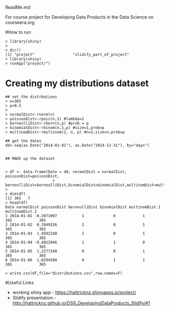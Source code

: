 ReadMe.md

For course project for Developing Data Products in the Data Science on courseera.org

#How to run 

```
> library(shiny)
> 
> dir()
[1] "project"                 "slidify_part_of_project"
> library(shiny)
> runApp("project/")
```


# Creating my distributions dataset

```
## set the distrbutions
> n=365
> p=0.5
> 
> normalDist<-rnorm(n)
> poissonDist<-rpois(n,1) #lambda=1
> bernoulliDist<-rbern(n,p) #prob = p
> binomialDist<-rbinom(n,1,p) #size=1,prob=p
> multinomDist<-rmultinom(2, n, p) #n=2,size=n,prob=p

## get the dates
dd<-seq(as.Date("2014-01-01"), as.Date("2014-12-31"), by="days")


## MAKE up the dataset


> df <- data.frame(Date = dd, normalDist = normalDist, poissonDist=poissonDist,
                     + bernoulliDist=bernoulliDist,binomialDist=binomialDist,multinomDist=multinomDist)
> 
> dim(df)
[1] 365   7
> head(df) 
Date normalDist poissonDist bernoulliDist binomialDist multinomDist.1 multinomDist.2
1 2014-01-01 -0.2071097           1             0            1            365            365
2 2014-01-02  0.3949326           2             0            1            365            365
3 2014-01-03  1.4592240           2             0            1            365            365
4 2014-01-04 -0.4022046           1             1            0            365            365
5 2014-01-05  1.2277248           0             0            1            365            365
6 2014-01-06  1.0294580           0             1            1            365            365

> write.csv(df,file="distributions.csv",row.names=F)

```

#Useful Links
* working shiny app - https://hattricknz.shinyapps.io/project/
* Slidify presentation - http://hattricknz.github.io/DS9_DevelopingDataProducts_Slidify/#1

